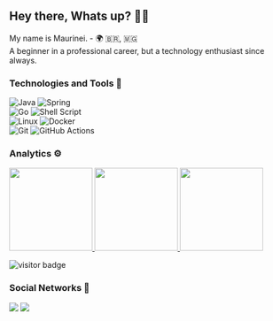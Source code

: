 ## Hey there, Whats up? 👊🏾

My name is Maurinei. - 🌍 🇧🇷, 🇲🇬  
A beginner in a professional career, but a technology enthusiast since always.

###  Technologies and Tools 🧰 

![Java](https://img.shields.io/badge/java-%23ED8B00.svg?style=for-the-badge&logo=java&logoColor=white)
![Spring](https://img.shields.io/badge/spring-%236DB33F.svg?style=for-the-badge&logo=spring&logoColor=white)<br>
![Go](https://img.shields.io/badge/go-%2300ADD8.svg?style=for-the-badge&logo=go&logoColor=white)
![Shell Script](https://img.shields.io/badge/shell_script-%23121011.svg?style=for-the-badge&logo=gnu-bash&logoColor=white)<br>
![Linux](https://img.shields.io/badge/Linux-FCC624?style=for-the-badge&logo=linux&logoColor=black)
![Docker](https://img.shields.io/badge/docker-%230db7ed.svg?style=for-the-badge&logo=docker&logoColor=white)<br>
![Git](https://img.shields.io/badge/git-%23F05033.svg?style=for-the-badge&logo=git&logoColor=white)
![GitHub Actions](https://img.shields.io/badge/github%20actions-%232671E5.svg?style=for-the-badge&logo=githubactions&logoColor=white)


### Analytics ⚙️

<p align="left">
<a href="https://github.com/maurinei-miranda">
  <img height="150em" src="http://github-readme-streak-stats.herokuapp.com?user=maurinei-miranda&theme=nightowl&date_format=j%20M%5B%20Y%5D"/>
  <img height="150em" src="https://github-readme-stats.vercel.app/api/?username=maurinei-miranda&count_private=true&show_icons=true&theme=nightowl"/>
  <img height="150em" src="https://github-readme-stats.vercel.app/api/top-langs/?username=maurinei-miranda&layout=compact&langs_count=8&hide=HCL&theme=nightowl"/>
  </a>
</p>

![visitor badge](https://visitor-badge.glitch.me/badge?page_id=maurinei-miranda.maurinei-miranda)

 ### Social Networks 🙌

<p align="left">
<a href="https://www.linkedin.com/in/maurineicabral/"><img src="https://img.shields.io/badge/maurineicabral-%230077B5.svg?style=for-the-badge&logo=linkedin&logoColor=white"/></a>
<a href="https://twitter.com/_maurinei"><img src="https://img.shields.io/badge/__maurinei-%231DA1F2.svg?style=for-the-badge&logo=Twitter&logoColor=white"/></a>
